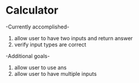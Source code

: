# Calculator

-Currently accomplished-
1. allow user to have two inputs and return answer
2. verify input types are correct

-Additional goals-
1. allow user to use ans
2. allow user to have multiple inputs